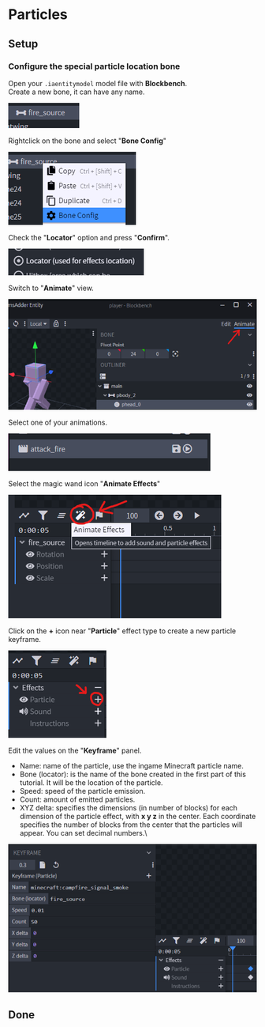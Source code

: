 # Particles

## Setup

### Configure the special particle location bone

Open your `.iaentitymodel` model file with **Blockbench**.\
Create a new bone, it can have any name.

![](<../../../.gitbook/assets/image (137).png>)

Rightclick on the bone and select "**Bone Config**"

![](<../../../.gitbook/assets/image (103).png>)

Check the "**Locator**" option and press "**Confirm**".

![](<../../../.gitbook/assets/image (102).png>)

Switch to "**Animate**" view.

![](<../../../.gitbook/assets/image (121).png>)

Select one of your animations.

![](<../../../.gitbook/assets/image (170).png>)

Select the magic wand icon "**Animate Effects**"

![](<../../../.gitbook/assets/image (47).png>)

Click on the **+** icon near "**Particle**" effect type to create a new particle keyframe.

![](<../../../.gitbook/assets/image (94).png>)

Edit the values on the "**Keyframe**" panel.

* Name: name of the particle, use the ingame Minecraft particle name.
* Bone (locator): is the name of the bone created in the first part of this tutorial. It will be the location of the particle.
* Speed: speed of the particle emission.
* Count: amount of emitted particles.
* XYZ delta: specifies the dimensions (in number of blocks) for each dimension of the particle effect, with **x y z** in the center. Each coordinate specifies the number of blocks from the center that the particles will appear. You can set decimal numbers.\


![](<../../../.gitbook/assets/image (105).png>)

## Done
